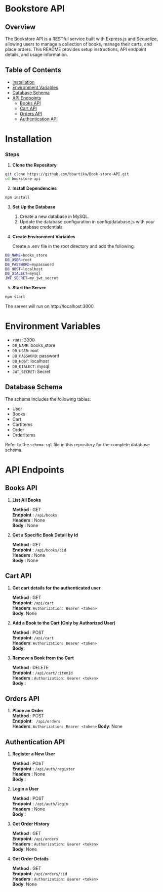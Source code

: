 # Bookstore API

## Overview

The Bookstore API is a RESTful service built with Express.js and Sequelize, allowing users to manage a collection of books, manage their carts, and place orders. This README provides setup instructions, API endpoint details, and usage information.

## Table of Contents

- [Installation](#installation)
- [Environment Variables](#environment-variables)
- [Database Schema](#database-schema)
- [API Endpoints](#api-endpoints)
  - [Books API](#books-api)
  - [Cart API](#cart-api)
  - [Orders API](#orders-api)
  - [Authentication API](#authentication-api)

# Installation

### Steps

1. **Clone the Repository**

```bash
git clone https://github.com/bbartika/Book-store-API.git
cd bookstore-api
```

2. **Install Dependencies**

```bash
npm install
```

3. **Set Up the Database**

   1. Create a new database in MySQL.
   2. Update the database configuration in config/database.js with your database credentials.

4. **Create Environment Variables**

   Create a .env file in the root directory and add the following:

```bash
DB_NAME=books_store
DB_USER=root
DB_PASSWORD=mypassword
DB_HOST=localhost
DB_DIALECT=mysql
JWT_SECRET=my_jwt_secret
```

5.  **Start the Server**

```bash Copy code
npm start
```

The server will run on http://localhost:3000.

# Environment Variables

- `PORT`: 3000
- `DB_NAME`: books_store
- `DB_USER`: root
- `DB_PASSWORD`: password
- `DB_HOST`: localhost
- `DB_DIALECT`: mysql
- `JWT_SECRET`: Secret

## Database Schema

The schema includes the following tables:

- User
- Books
- Cart
- CartItems
- Order
- OrderItems

Refer to the `schema.sql` file in this repository for the complete database schema.

# API Endpoints

## Books API

1. **List All Books**

   **Method** : GET  
   **Endpoint** : `/api/books`  
   **Headers** : None  
   **Body** : None

2. **Get a Specific Book Detail by Id**

   **Method** : GET  
   **Endpoint** : `/api/books/:id`  
   **Headers** : None  
   **Body** : None

## Cart API

1. **Get cart details for the authenticated user**

   **Method** : GET  
   **Endpoint**: `/api/cart`  
   **Headers**: `Authorization: Bearer <token>`  
   **Body**: None

2. **Add a Book to the Cart (Only by Authorized User)**

   **Method** : POST  
   **Endpoint**: `/api/cart`  
   **Headers**: `Authorization: Bearer <token>`  
   **Body**:


3. **Remove a Book from the Cart**

   **Method** : DELETE  
   **Endpoint** : `/api/cart/:itemId`  
   **Headers** : `Authorization: Bearer <token>`  
   **Body** :



## Orders API

1. **Place an Order**    
   **Method** : POST  
   **Endpoint**: ` /api/orders`  
   **Headers**: `Authorization: Bearer <token>` 
   **Body**: None




## Authentication API

1. **Register a New User**

   **Method** : POST  
   **Endpoint** : `/api/auth/register`  
   **Headers** : None  
   **Body** :



2. **Login a User**

   **Method** : POST  
   **Endpoint** : `/api/auth/login`  
   **Headers** : None  
   **Body** :



3. **Get Order History**

   **Method** : GET  
   **Endpoint**: `/api/orders`  
    **Headers** : `Authorization: Bearer <token>`  
    **Body**: None

4. **Get Order Details**

   **Method** : GET  
   **Endpoint**: `/api/orders/:id`  
    **Headers** : `Authorization: Bearer <token>`  
    **Body**: None
